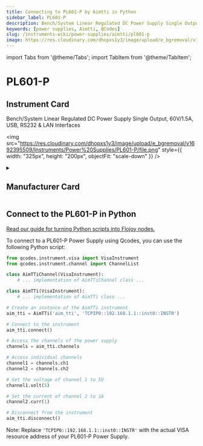 ```yaml
---
title: Connecting to PL601-P by Aimtti in Python
sidebar_label: PL601-P
description: Bench/System Linear Regulated DC Power Supply Single Output, 60V/1.5A, USB, RS232 & LAN Interfaces
keywords: [power supplies, Aimtti, QCodes]
slug: /instruments-wiki/power-supplies/aimtti/pl601-p
image: https://res.cloudinary.com/dhopxs1y3/image/upload/e_bgremoval/v1692395509/Instruments/Power%20Supplies/PL601-P/file.png
---
```


import Tabs from '@theme/Tabs';
import TabItem from '@theme/TabItem';

# PL601-P

## Instrument Card

<div className="flex">

<div>

Bench/System Linear Regulated DC Power Supply Single Output, 60V/1.5A, USB, RS232 & LAN Interfaces

</div>

<img src="https://res.cloudinary.com/dhopxs1y3/image/upload/e_bgremoval/v1692395509/Instruments/Power%20Supplies/PL601-P/file.png" style={{ width: "325px", height: "200px", objectFit: "scale-down" }} />

</div>

<details>
<summary><h2>Manufacturer Card</h2></summary>

<img src="https://res.cloudinary.com/dhopxs1y3/image/upload/e_bgremoval/v1692125963/Instruments/Vendor%20Logos/Aimtti.png" style={{ width: "100%", height: "170px",objectFit: "scale-down" }} />

TTi (Thurlby Thandar Instruments) is a leading manufacturer of electronic test and measurement instruments. These products are sold throughout the world via carefully selected distributors and agents in each country. We are located in Huntingdon near to the famous university city of Cambridge, within one of the high technology areas of the United Kingdom. <a href="https://www.aimtti.com/">Website</a>.

<ul>
  <li>Headquarters: UK</li>
  <li>Yearly Revenue (millions, USD): 9000.0</li>
</ul>
</details>

## Connect to the PL601-P in Python

[Read our guide for turning Python scripts into Flojoy nodes.](https://docs.flojoy.ai/custom-nodes/creating-custom-node/)
<Tabs>
<TabItem value="QCodes" label="QCodes">

To connect to a PL601-P Power Supply using Qcodes, you can use the following Python script:

```python
from qcodes.instrument.visa import VisaInstrument
from qcodes.instrument.channel import ChannelList

class AimTTiChannel(VisaInstrument):
    # ... implementation of AimTTiChannel class ...

class AimTTi(VisaInstrument):
    # ... implementation of AimTTi class ...

# Create an instance of the AimTTi instrument
aim_tti = AimTTi('aim_tti', 'TCPIP0::192.168.1.1::inst0::INSTR')

# Connect to the instrument
aim_tti.connect()

# Access the channels of the power supply
channels = aim_tti.channels

# Access individual channels
channel1 = channels.ch1
channel2 = channels.ch2

# Set the voltage of channel 1 to 5V
channel1.volt(5)

# Set the current of channel 2 to 1A
channel2.curr(1)

# Disconnect from the instrument
aim_tti.disconnect()
```

Note: Replace `'TCPIP0::192.168.1.1::inst0::INSTR'` with the actual VISA resource address of your PL601-P Power Supply.

</TabItem>
</Tabs>